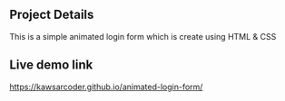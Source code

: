 ## Project Details
This is a simple animated login form which is create using HTML & CSS

## Live demo link
https://kawsarcoder.github.io/animated-login-form/

